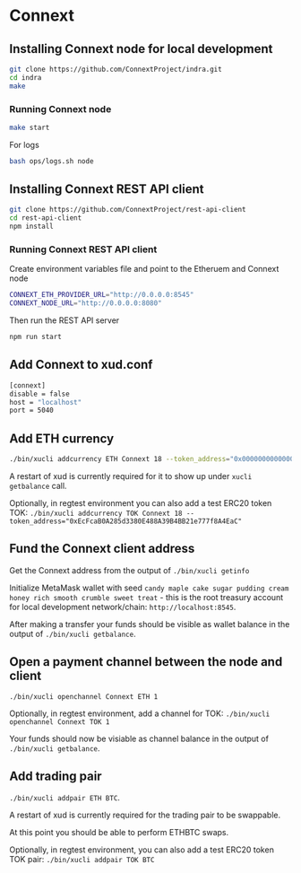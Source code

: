 # Connext

## Installing Connext node for local development
```bash
git clone https://github.com/ConnextProject/indra.git
cd indra
make
```
### Running Connext node
```bash
make start
```

For logs
```bash
bash ops/logs.sh node
```

## Installing Connext REST API client
```bash
git clone https://github.com/ConnextProject/rest-api-client
cd rest-api-client
npm install
```

### Running Connext REST API client
Create environment variables file and point to the Etheruem and Connext node

```bash
CONNEXT_ETH_PROVIDER_URL="http://0.0.0.0:8545"
CONNEXT_NODE_URL="http://0.0.0.0:8080"
```

Then run the REST API server
```bash
npm run start
```

## Add Connext to xud.conf
```bash
[connext]
disable = false
host = "localhost"
port = 5040
```

## Add ETH currency
```bash
./bin/xucli addcurrency ETH Connext 18 --token_address="0x0000000000000000000000000000000000000000"
```
A restart of xud is currently required for it to show up under `xucli getbalance` call.

Optionally, in regtest environment you can also add a test ERC20 token TOK:
`./bin/xucli addcurrency TOK Connext 18 --token_address="0xEcFcaB0A285d3380E488A39B4BB21e777f8A4EaC"`

## Fund the Connext client address
Get the Connext address from the output of `./bin/xucli getinfo`

Initialize MetaMask wallet with seed `candy maple cake sugar pudding cream honey rich smooth crumble sweet treat` - this is the root treasury account for local development network/chain: `http://localhost:8545`.

After making a transfer your funds should be visible as wallet balance in the output of `./bin/xucli getbalance`.

## Open a payment channel between the node and client
`./bin/xucli openchannel Connext ETH 1`

Optionally, in regtest environment, add a channel for TOK:
`./bin/xucli openchannel Connext TOK 1`

Your funds should now be visiable as channel balance in the output of `./bin/xucli getbalance`.

## Add trading pair
`./bin/xucli addpair ETH BTC`.

A restart of xud is currently required for the trading pair to be swappable.

At this point you should be able to perform ETHBTC swaps.

Optionally, in regtest environment, you can also add a test ERC20 token TOK pair:
`./bin/xucli addpair TOK BTC`
